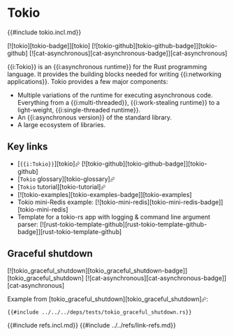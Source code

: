 # Tokio

{{#include tokio.incl.md}}

[![tokio][tokio-badge]][tokio]  [![tokio-github][tokio-github-badge]][tokio-github]  [![cat-asynchronous][cat-asynchronous-badge]][cat-asynchronous]

{{i:Tokio}} is an {{i:asynchronous runtime}} for the Rust programming language. It provides the building blocks needed for writing {{i:networking applications}}. Tokio provides a few major components:

- Multiple variations of the runtime for executing asynchronous code. Everything from a {{i:multi-threaded}}, {{i:work-stealing runtime}} to a light-weight, {{i:single-threaded runtime}}.
- An {{i:asynchronous version}} of the standard library.
- A large ecosystem of libraries.

## Key links

- [`{{i:Tokio}}`][tokio]⮳  [![tokio-github][tokio-github-badge]][tokio-github]
- [`Tokio` glossary][tokio-glossary]⮳
- [`Tokio` tutorial][tokio-tutorial]⮳
- [![tokio-examples][tokio-examples-badge]][tokio-examples]
- Tokio mini-Redis example: [![tokio-mini-redis][tokio-mini-redis-badge]][tokio-mini-redis]
- Template for a tokio-rs app with logging & command line argument parser: [![rust-tokio-template-github][rust-tokio-template-github-badge]][rust-tokio-template-github]

## Graceful shutdown

[![tokio_graceful_shutdown][tokio_graceful_shutdown-badge]][tokio_graceful_shutdown]  [![cat-asynchronous][cat-asynchronous-badge]][cat-asynchronous]

Example from [tokio_graceful_shutdown][tokio_graceful_shutdown]⮳:

```rust,editable,noplayground,no_run
{{#include ../../../deps/tests/tokio_graceful_shutdown.rs}}
```

{{#include refs.incl.md}}
{{#include ../../refs/link-refs.md}}
